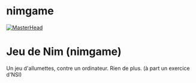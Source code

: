 # nimgame
[![MasterHead](https://media.discordapp.net/attachments/987792432508858399/1028687689379217518/notthatbad_1.png?width=1440&height=270)]([https://github.com/kudasaixc/nimgame])

# Jeu de Nim (nimgame)
Un jeu d'allumettes, contre un ordinateur. Rien de plus. (à part un exercice d'NSI)
